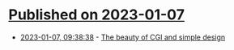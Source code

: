# [Published on 2023-01-07](index.md)

* [2023-01-07, 09:38:38](https://news.ycombinator.com/item?id=34286622) - [The beauty of CGI and simple design](https://rubenerd.com/the-beauty-of-cgi-and-simple-design-by-hales/)
